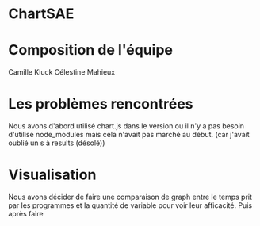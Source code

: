 # ChartSAE

# Composition de l'équipe

Camille Kluck
Célestine Mahieux

# Les problèmes rencontrées

Nous avons d'abord utilisé chart.js dans le version ou il n'y a pas besoin d'utilisé node_modules mais cela n'avait pas marché au début.
(car j'avait oublié un s à results (désolé))

# Visualisation 

Nous avons décider de faire une comparaison de graph entre le temps prit par les programmes et la quantité de variable pour voir leur afficacité. Puis après faire 
